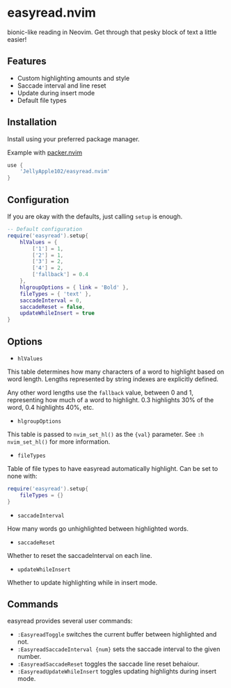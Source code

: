 # easyread.nvim

bionic-like reading in Neovim.
Get through that pesky block of text a little easier!

## Features

- Custom highlighting amounts and style
- Saccade interval and line reset
- Update during insert mode
- Default file types

## Installation

Install using your preferred package manager.

Example with [packer.nvim](https://github.com/wbthomason/packer.nvim)

```lua
use {
    'JellyApple102/easyread.nvim'
}
```

## Configuration

If you are okay with the defaults, just calling `setup` is enough.
```lua
-- Default configuration
require('easyread').setup{
    hlValues = {
        ['1'] = 1,
        ['2'] = 1,
        ['3'] = 2,
        ['4'] = 2,
        ['fallback'] = 0.4
    },
    hlgroupOptions = { link = 'Bold' },
    fileTypes = { 'text' },
    saccadeInterval = 0,
    saccadeReset = false,
    updateWhileInsert = true
}
```
## Options

- `hlValues`

This table determines how many characters of a word to highlight based on word length.
Lengths represented by string indexes are explicitly defined.

Any other word lengths use the `fallback` value, between 0 and 1, representing how much of a word to highlight.
0.3 highlights 30% of the word, 0.4 highlights 40%, etc.

- `hlgroupOptions`

This table is passed to `nvim_set_hl()` as the `{val}` parameter.
See `:h nvim_set_hl()` for more information.

- `fileTypes`

Table of file types to have easyread automatically highlight.
Can be set to none with:
```lua
require('easyread').setup{
    fileTypes = {}
}
```

- `saccadeInterval`

How many words go unhighlighted between highlighted words.

- `saccadeReset`

Whether to reset the saccadeInterval on each line.

- `updateWhileInsert`

Whether to update highlighting while in insert mode.

## Commands

easyread provides several user commands:

- `:EasyreadToggle` switches the current buffer between highlighted and not.
- `:EasyreadSaccadeInterval {num}` sets the saccade interval to the given number.
- `:EasyreadSaccadeReset` toggles the saccade line reset behaiour.
- `:EasyreadUpdateWhileInsert` toggles updating highlights during insert mode.
